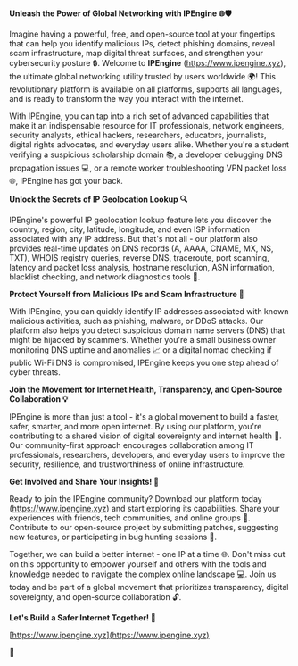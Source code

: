 **Unleash the Power of Global Networking with IPEngine 🌐🛡️**

Imagine having a powerful, free, and open-source tool at your fingertips that can help you identify malicious IPs, detect phishing domains, reveal scam infrastructure, map digital threat surfaces, and strengthen your cybersecurity posture 🔒. Welcome to **IPEngine** (https://www.ipengine.xyz), the ultimate global networking utility trusted by users worldwide 🌍! This revolutionary platform is available on all platforms, supports all languages, and is ready to transform the way you interact with the internet.

With IPEngine, you can tap into a rich set of advanced capabilities that make it an indispensable resource for IT professionals, network engineers, security analysts, ethical hackers, researchers, educators, journalists, digital rights advocates, and everyday users alike. Whether you're a student verifying a suspicious scholarship domain 📚, a developer debugging DNS propagation issues 💻, or a remote worker troubleshooting VPN packet loss 🌐, IPEngine has got your back.

**Unlock the Secrets of IP Geolocation Lookup 🔍**

IPEngine's powerful IP geolocation lookup feature lets you discover the country, region, city, latitude, longitude, and even ISP information associated with any IP address. But that's not all - our platform also provides real-time updates on DNS records (A, AAAA, CNAME, MX, NS, TXT), WHOIS registry queries, reverse DNS, traceroute, port scanning, latency and packet loss analysis, hostname resolution, ASN information, blacklist checking, and network diagnostics tools 📡.

**Protect Yourself from Malicious IPs and Scam Infrastructure 🚀**

With IPEngine, you can quickly identify IP addresses associated with known malicious activities, such as phishing, malware, or DDoS attacks. Our platform also helps you detect suspicious domain name servers (DNS) that might be hijacked by scammers. Whether you're a small business owner monitoring DNS uptime and anomalies 📈 or a digital nomad checking if public Wi-Fi DNS is compromised, IPEngine keeps you one step ahead of cyber threats.

**Join the Movement for Internet Health, Transparency, and Open-Source Collaboration 💡**

IPEngine is more than just a tool - it's a global movement to build a faster, safer, smarter, and more open internet. By using our platform, you're contributing to a shared vision of digital sovereignty and internet health 🌟. Our community-first approach encourages collaboration among IT professionals, researchers, developers, and everyday users to improve the security, resilience, and trustworthiness of online infrastructure.

**Get Involved and Share Your Insights! 🔗**

Ready to join the IPEngine community? Download our platform today (https://www.ipengine.xyz) and start exploring its capabilities. Share your experiences with friends, tech communities, and online groups 📢. Contribute to our open-source project by submitting patches, suggesting new features, or participating in bug hunting sessions 🔧.

Together, we can build a better internet - one IP at a time 🌐. Don't miss out on this opportunity to empower yourself and others with the tools and knowledge needed to navigate the complex online landscape 💻. Join us today and be part of a global movement that prioritizes transparency, digital sovereignty, and open-source collaboration 🔓.

**Let's Build a Safer Internet Together! 🌟**

[https://www.ipengine.xyz](https://www.ipengine.xyz)

🚀